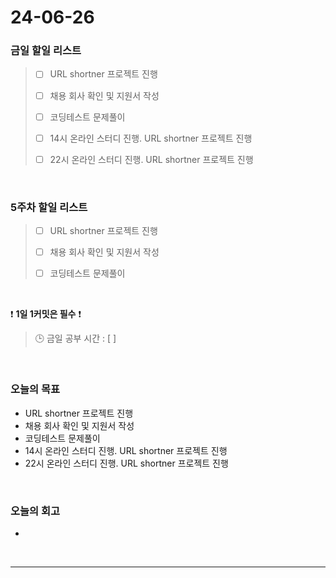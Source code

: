 # 24-06-26
### 금일 할일 리스트
> - [ ]  URL shortner 프로젝트 진행
>
> - [ ]  채용 회사 확인 및 지원서 작성
>
> - [ ]  코딩테스트 문제풀이
>
> - [ ]  14시 온라인 스터디 진행. URL shortner 프로젝트 진행
>
> - [ ]  22시 온라인 스터디 진행. URL shortner 프로젝트 진행

<br/>

### 5주차 할일 리스트  
> - [ ]  URL shortner 프로젝트 진행
>
> - [ ]  채용 회사 확인 및 지원서 작성
>
> - [ ]  코딩테스트 문제풀이

<br/>

❗ **1일 1커밋은 필수** ❗
> 🕒 금일 공부 시간 : [  ]

<br/>

### 오늘의 목표
- URL shortner 프로젝트 진행
- 채용 회사 확인 및 지원서 작성
- 코딩테스트 문제풀이
- 14시 온라인 스터디 진행. URL shortner 프로젝트 진행
- 22시 온라인 스터디 진행. URL shortner 프로젝트 진행


<br>

### 오늘의 회고
- 


<br/>

------------  
